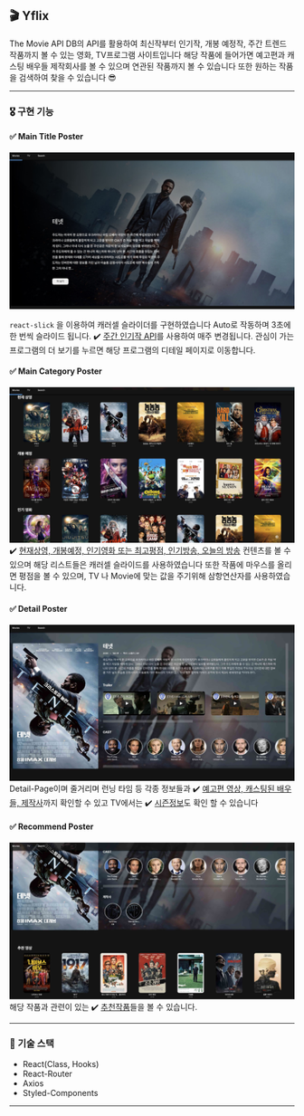 
## 🎬 Yflix

The Movie API DB의 API를 활용하여 최신작부터 인기작, 개봉 예정작, 주간 트렌드 작품까지 볼 수 있는 영화, TV프로그램 사이트입니다 해당 작품에 들어가면 예고편과 캐스팅 배우들 제작회사를 볼 수 있으며 연관된 작품까지 볼 수 있습니다 또한 원하는 작품을 검색하여 찾을 수 있습니다 😎

***

### 🎖 구현 기능

#### ✅  Main Title Poster
![](./img/11.jpg)

`react-slick` 을 이용하여 캐러셀 슬라이더를 구현하였습니다 Auto로 작동하며 3초에 한 번씩 슬라이드 됩니다. ✔️ <u >주간 인기작 API</u>를 사용하여 매주 변경됩니다. 관심이 가는 프로그램의 더 보기를 누르면 해당 프로그램의 디테일 페이지로 이동합니다.


#### ✅ Main Category Poster
![](./img/22.jpg)
✔️ <u>현재상영, 개봉예정, 인기영화 또는 최고평점, 인기방송, 오늘의 방송</u> 컨텐츠를 볼 수 있으며 해당 리스트들은 캐러셀 슬라이드를 사용하였습니다 또한 작품에 마우스를 올리면 평점을 볼 수 있으며, TV 나 Movie에 맞는 값을 주기위해 삼항연산자를 사용하였습니다.


#### ✅ Detail Poster
![](./img/33.jpg)
Detail-Page이며 줄거리며 런닝 타임 등 각종 정보들과 ✔️ <u>예고편 영상, 캐스팅된 배우들, 제작사</u>까지 확인할 수 있고 TV에서는 ✔️ <u>시즌정보</u>도 확인 할 수 있습니다


#### ✅ Recommend Poster
![](./img/44.jpg)
해당 작품과 관련이 있는 ✔️ <u>추천작품</u>들을 볼 수 있습니다.
***

### 📌 기술 스택
- React(Class, Hooks)
- React-Router
- Axios
- Styled-Components

***
